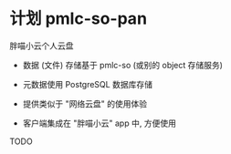 # 计划 pmlc-so-pan

胖喵小云个人云盘

+ 数据 (文件) 存储基于 pmlc-so (或别的 object 存储服务)

+ 元数据使用 PostgreSQL 数据库存储

+ 提供类似于 "网络云盘" 的使用体验

+ 客户端集成在 "胖喵小云" app 中, 方便使用


TODO
